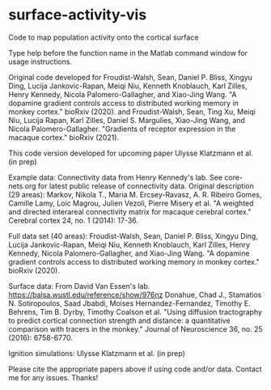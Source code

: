 # surface-activity-vis
Code to map population activity onto the cortical surface

Type help before the function name in the Matlab command window for usage instructions.

Original code developed for 
Froudist-Walsh, Sean, Daniel P. Bliss, Xingyu Ding, Lucija Jankovic-Rapan, Meiqi Niu, Kenneth Knoblauch, Karl Zilles, Henry Kennedy, Nicola Palomero-Gallagher, and Xiao-Jing Wang. "A dopamine gradient controls access to distributed working memory in monkey cortex." bioRxiv (2020).
and
Froudist-Walsh, Sean, Ting Xu, Meiqi Niu, Lucija Rapan, Karl Zilles, Daniel S. Margulies, Xiao-Jing Wang, and Nicola Palomero-Gallagher. "Gradients of receptor expression in the macaque cortex." bioRxiv (2021).

This code version developed for upcoming paper
Ulysse Klatzmann et al. (in prep)

Example data:
Connectivity data from Henry Kennedy's lab. See core-nets.org for latest public release of connectivity data. 
Original description (29 areas):
Markov, Nikola T., Maria M. Ercsey-Ravasz, A. R. Ribeiro Gomes, Camille Lamy, Loic Magrou, Julien Vezoli, Pierre Misery et al. "A weighted and directed interareal connectivity matrix for macaque cerebral cortex." Cerebral cortex 24, no. 1 (2014): 17-36.

Full data set (40 areas): 
Froudist-Walsh, Sean, Daniel P. Bliss, Xingyu Ding, Lucija Jankovic-Rapan, Meiqi Niu, Kenneth Knoblauch, Karl Zilles, Henry Kennedy, Nicola Palomero-Gallagher, and Xiao-Jing Wang. "A dopamine gradient controls access to distributed working memory in monkey cortex." bioRxiv (2020).

Surface data:
From David Van Essen's lab. 
https://balsa.wustl.edu/reference/show/976nz
Donahue, Chad J., Stamatios N. Sotiropoulos, Saad Jbabdi, Moises Hernandez-Fernandez, Timothy E. Behrens, Tim B. Dyrby, Timothy Coalson et al. "Using diffusion tractography to predict cortical connection strength and distance: a quantitative comparison with tracers in the monkey." Journal of Neuroscience 36, no. 25 (2016): 6758-6770.

Ignition simulations:
Ulysse Klatzmann et al. (in prep)

Please cite the appropriate papers above if using code and/or data. Contact me for any issues. Thanks! 
